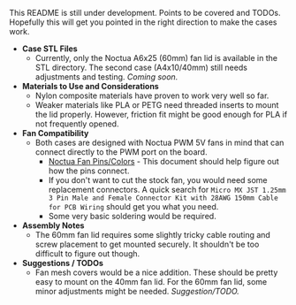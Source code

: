This README is still under development. Points to be covered and TODOs. Hopefully this will get you pointed in the right direction to make the cases work.

- **Case STL Files**
  - Currently, only the Noctua A6x25 (60mm) fan lid is available in the STL directory. The second case (A4x10/40mm) still needs adjustments and testing. _Coming soon._
- **Materials to Use and Considerations**
  - Nylon composite materials have proven to work very well so far.
  - Weaker materials like PLA or PETG need threaded inserts to mount the lid properly. However, friction fit might be good enough for PLA if not frequently opened.
- **Fan Compatibility**
  - Both cases are designed with Noctua PWM 5V fans in mind that can connect directly to the PWM port on the board.
    - [Noctua Fan Pins/Colors](https://faqs.noctua.at/en/support/solutions/articles/101000081757-what-pin-configuration-do-noctua-fans-use-/) - This document should help figure out how the pins connect.
    - If you don't want to cut the stock fan, you would need some replacement connectors. A quick search for `Micro MX JST 1.25mm 3 Pin Male and Female Connector Kit with 28AWG 150mm Cable for PCB Wiring` should get you what you need.
    - Some very basic soldering would be required.
- **Assembly Notes**
  - The 60mm fan lid requires some slightly tricky cable routing and screw placement to get mounted securely. It shouldn't be too difficult to figure out though.
- **Suggestions / TODOs**
  - Fan mesh covers would be a nice addition. These should be pretty easy to mount on the 40mm fan lid. For the 60mm fan lid, some minor adjustments might be needed. _Suggestion/TODO._
